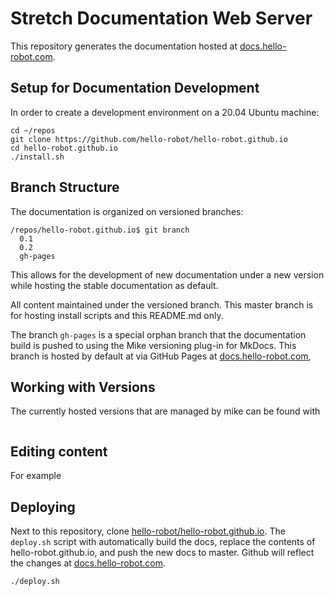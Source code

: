# Stretch Documentation Web Server

This repository generates the documentation hosted at [docs.hello-robot.com](https://docs.hello-robot.com).

## Setup for Documentation Development
In order to create a development environment on a 20.04 Ubuntu machine:
```
cd ~/repos
git clone https://github.com/hello-robot/hello-robot.github.io
cd hello-robot.github.io
./install.sh
```
## Branch Structure
The documentation is organized on versioned branches:
```commandline
/repos/hello-robot.github.io$ git branch
  0.1
  0.2
  gh-pages
```
This allows for the development of new documentation under a new version while hosting the stable documentation as default.

All content maintained under the versioned branch. This master branch is for hosting install scripts and this README.md only.

The branch `gh-pages` is a special orphan branch that the documentation build is pushed to using the Mike versioning plug-in for MkDocs. This branch is hosted by default at via GitHub Pages at [docs.hello-robot.com](docs.hello-robot.com),

## Working with Versions
The currently hosted versions that are managed by mike can be found with
```commandline

```
## Editing content
For example
## Deploying

Next to this repository, clone [hello-robot/hello-robot.github.io](https://github.com/hello-robot/hello-robot.github.io). The `deploy.sh` script with automatically build the docs, replace the contents of hello-robot.github.io, and push the new docs to master. Github will reflect the changes at [docs.hello-robot.com](https://docs.hello-robot.com).

```
./deploy.sh
```
